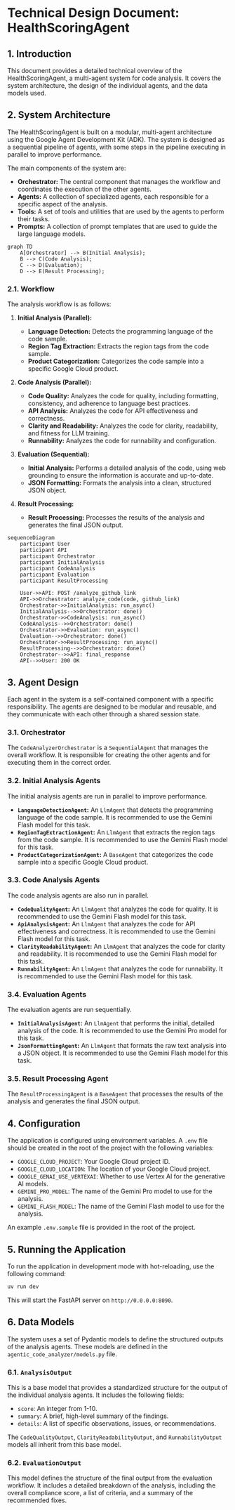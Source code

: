 # Technical Design Document: HealthScoringAgent

## 1. Introduction

This document provides a detailed technical overview of the HealthScoringAgent, a multi-agent system for code analysis. It covers the system architecture, the design of the individual agents, and the data models used.

## 2. System Architecture

The HealthScoringAgent is built on a modular, multi-agent architecture using the Google Agent Development Kit (ADK). The system is designed as a sequential pipeline of agents, with some steps in the pipeline executing in parallel to improve performance.

The main components of the system are:

*   **Orchestrator:** The central component that manages the workflow and coordinates the execution of the other agents.
*   **Agents:** A collection of specialized agents, each responsible for a specific aspect of the analysis.
*   **Tools:** A set of tools and utilities that are used by the agents to perform their tasks.
*   **Prompts:** A collection of prompt templates that are used to guide the large language models.

```mermaid
graph TD
    A[Orchestrator] --> B(Initial Analysis);
    B --> C(Code Analysis);
    C --> D(Evaluation);
    D --> E(Result Processing);
```

### 2.1. Workflow

The analysis workflow is as follows:

1.  **Initial Analysis (Parallel):**
    *   **Language Detection:** Detects the programming language of the code sample.
    *   **Region Tag Extraction:** Extracts the region tags from the code sample.
    *   **Product Categorization:** Categorizes the code sample into a specific Google Cloud product.

2.  **Code Analysis (Parallel):**
    *   **Code Quality:** Analyzes the code for quality, including formatting, consistency, and adherence to language best practices.
    *   **API Analysis:** Analyzes the code for API effectiveness and correctness.
    *   **Clarity and Readability:** Analyzes the code for clarity, readability, and fitness for LLM training.
    *   **Runnability:** Analyzes the code for runnability and configuration.

3.  **Evaluation (Sequential):**
    *   **Initial Analysis:** Performs a detailed analysis of the code, using web grounding to ensure the information is accurate and up-to-date.
    *   **JSON Formatting:** Formats the analysis into a clean, structured JSON object.

4.  **Result Processing:**
    *   **Result Processing:** Processes the results of the analysis and generates the final JSON output.

```mermaid
sequenceDiagram
    participant User
    participant API
    participant Orchestrator
    participant InitialAnalysis
    participant CodeAnalysis
    participant Evaluation
    participant ResultProcessing

    User->>API: POST /analyze_github_link
    API->>Orchestrator: analyze_code(code, github_link)
    Orchestrator->>InitialAnalysis: run_async()
    InitialAnalysis-->>Orchestrator: done()
    Orchestrator->>CodeAnalysis: run_async()
    CodeAnalysis-->>Orchestrator: done()
    Orchestrator->>Evaluation: run_async()
    Evaluation-->>Orchestrator: done()
    Orchestrator->>ResultProcessing: run_async()
    ResultProcessing-->>Orchestrator: done()
    Orchestrator-->>API: final_response
    API-->>User: 200 OK
```

## 3. Agent Design

Each agent in the system is a self-contained component with a specific responsibility. The agents are designed to be modular and reusable, and they communicate with each other through a shared session state.

### 3.1. Orchestrator

The `CodeAnalyzerOrchestrator` is a `SequentialAgent` that manages the overall workflow. It is responsible for creating the other agents and for executing them in the correct order.

### 3.2. Initial Analysis Agents

The initial analysis agents are run in parallel to improve performance.

*   **`LanguageDetectionAgent`:** An `LlmAgent` that detects the programming language of the code sample. It is recommended to use the Gemini Flash model for this task.
*   **`RegionTagExtractionAgent`:** An `LlmAgent` that extracts the region tags from the code sample. It is recommended to use the Gemini Flash model for this task.
*   **`ProductCategorizationAgent`:** A `BaseAgent` that categorizes the code sample into a specific Google Cloud product.

### 3.3. Code Analysis Agents

The code analysis agents are also run in parallel.

*   **`CodeQualityAgent`:** An `LlmAgent` that analyzes the code for quality. It is recommended to use the Gemini Flash model for this task.
*   **`ApiAnalysisAgent`:** An `LlmAgent` that analyzes the code for API effectiveness and correctness. It is recommended to use the Gemini Flash model for this task.
*   **`ClarityReadabilityAgent`:** An `LlmAgent` that analyzes the code for clarity and readability. It is recommended to use the Gemini Flash model for this task.
*   **`RunnabilityAgent`:** An `LlmAgent` that analyzes the code for runnability. It is recommended to use the Gemini Flash model for this task.

### 3.4. Evaluation Agents

The evaluation agents are run sequentially.

*   **`InitialAnalysisAgent`:** An `LlmAgent` that performs the initial, detailed analysis of the code. It is recommended to use the Gemini Pro model for this task.
*   **`JsonFormattingAgent`:** An `LlmAgent` that formats the raw text analysis into a JSON object. It is recommended to use the Gemini Flash model for this task.

### 3.5. Result Processing Agent

The `ResultProcessingAgent` is a `BaseAgent` that processes the results of the analysis and generates the final JSON output.

## 4. Configuration

The application is configured using environment variables. A `.env` file should be created in the root of the project with the following variables:

*   `GOOGLE_CLOUD_PROJECT`: Your Google Cloud project ID.
*   `GOOGLE_CLOUD_LOCATION`: The location of your Google Cloud project.
*   `GOOGLE_GENAI_USE_VERTEXAI`: Whether to use Vertex AI for the generative AI models.
*   `GEMINI_PRO_MODEL`: The name of the Gemini Pro model to use for the analysis.
*   `GEMINI_FLASH_MODEL`: The name of the Gemini Flash model to use for the analysis.

An example `.env.sample` file is provided in the root of the project.

## 5. Running the Application

To run the application in development mode with hot-reloading, use the following command:

```bash
uv run dev
```

This will start the FastAPI server on `http://0.0.0.0:8090`.

## 6. Data Models

The system uses a set of Pydantic models to define the structured outputs of the analysis agents. These models are defined in the `agentic_code_analyzer/models.py` file.

### 6.1. `AnalysisOutput`

This is a base model that provides a standardized structure for the output of the individual analysis agents. It includes the following fields:

*   `score`: An integer from 1-10.
*   `summary`: A brief, high-level summary of the findings.
*   `details`: A list of specific observations, issues, or recommendations.

The `CodeQualityOutput`, `ClarityReadabilityOutput`, and `RunnabilityOutput` models all inherit from this base model.

### 6.2. `EvaluationOutput`

This model defines the structure of the final output from the evaluation workflow. It includes a detailed breakdown of the analysis, including the overall compliance score, a list of criteria, and a summary of the recommended fixes.